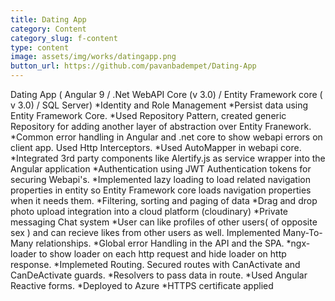 ```yaml
---
title: Dating App
category: Content
category_slug: f-content
type: content
image: assets/img/works/datingapp.png
button_url: https://github.com/pavanbadempet/Dating-App
---
```


Dating App ( Angular 9 / .Net WebAPI Core (v 3.0) / Entity Framework core ( v 3.0) / SQL Server)
*Identity and Role Management
*Persist data using Entity Framework Core.
*Used Repository Pattern, created generic Repository for adding another layer of abstraction over Entity Franework.
*Common error handling in Angular and .net core to show webapi errors on client app. Used Http Interceptors.
*Used AutoMapper in webapi core.
*Integrated 3rd party components like Alertify.js as service wrapper into the Angular application
*Authentication using JWT Authentication tokens for securing Webapi's.
*Implemented lazy loading to load related navigation properties in entity so Entity Framework core loads navigation properties when it needs them.
*Filtering, sorting and paging of data
*Drag and drop photo upload integration into a cloud platform (cloudinary)
*Private messaging Chat system
*User can like profiles of other users( of opposite sex ) and can recieve likes from other users as well. Implemented Many-To-Many relationships.
*Global error Handling in the API and the SPA.
*ngx-loader to show loader on each http request and hide loader on http response.
*Implemeted Routing. Secured routes with CanActivate and CanDeActivate guards.
*Resolvers to pass data in route.
*Used Angular Reactive forms.
*Deployed to Azure
*HTTPS certificate applied